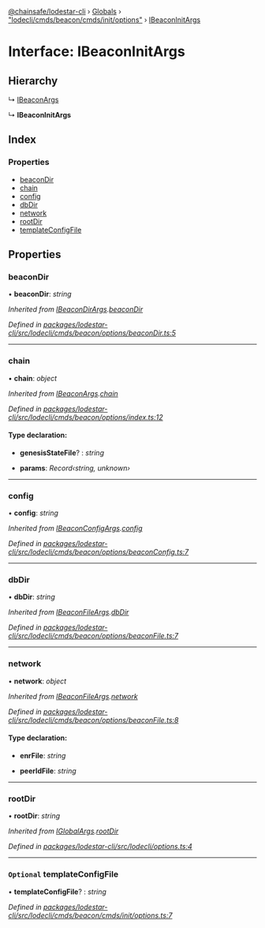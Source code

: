 [@chainsafe/lodestar-cli](../README.md) › [Globals](../globals.md) › ["lodecli/cmds/beacon/cmds/init/options"](../modules/_lodecli_cmds_beacon_cmds_init_options_.md) › [IBeaconInitArgs](_lodecli_cmds_beacon_cmds_init_options_.ibeaconinitargs.md)

# Interface: IBeaconInitArgs

## Hierarchy

  ↳ [IBeaconArgs](_lodecli_cmds_beacon_options_index_.ibeaconargs.md)

  ↳ **IBeaconInitArgs**

## Index

### Properties

* [beaconDir](_lodecli_cmds_beacon_cmds_init_options_.ibeaconinitargs.md#beacondir)
* [chain](_lodecli_cmds_beacon_cmds_init_options_.ibeaconinitargs.md#chain)
* [config](_lodecli_cmds_beacon_cmds_init_options_.ibeaconinitargs.md#config)
* [dbDir](_lodecli_cmds_beacon_cmds_init_options_.ibeaconinitargs.md#dbdir)
* [network](_lodecli_cmds_beacon_cmds_init_options_.ibeaconinitargs.md#network)
* [rootDir](_lodecli_cmds_beacon_cmds_init_options_.ibeaconinitargs.md#rootdir)
* [templateConfigFile](_lodecli_cmds_beacon_cmds_init_options_.ibeaconinitargs.md#optional-templateconfigfile)

## Properties

###  beaconDir

• **beaconDir**: *string*

*Inherited from [IBeaconDirArgs](_lodecli_cmds_beacon_options_beacondir_.ibeacondirargs.md).[beaconDir](_lodecli_cmds_beacon_options_beacondir_.ibeacondirargs.md#beacondir)*

*Defined in [packages/lodestar-cli/src/lodecli/cmds/beacon/options/beaconDir.ts:5](https://github.com/ChainSafe/lodestar/blob/1d5598773/packages/lodestar-cli/src/lodecli/cmds/beacon/options/beaconDir.ts#L5)*

___

###  chain

• **chain**: *object*

*Inherited from [IBeaconArgs](_lodecli_cmds_beacon_options_index_.ibeaconargs.md).[chain](_lodecli_cmds_beacon_options_index_.ibeaconargs.md#chain)*

*Defined in [packages/lodestar-cli/src/lodecli/cmds/beacon/options/index.ts:12](https://github.com/ChainSafe/lodestar/blob/1d5598773/packages/lodestar-cli/src/lodecli/cmds/beacon/options/index.ts#L12)*

#### Type declaration:

* **genesisStateFile**? : *string*

* **params**: *Record‹string, unknown›*

___

###  config

• **config**: *string*

*Inherited from [IBeaconConfigArgs](_lodecli_cmds_beacon_options_beaconconfig_.ibeaconconfigargs.md).[config](_lodecli_cmds_beacon_options_beaconconfig_.ibeaconconfigargs.md#config)*

*Defined in [packages/lodestar-cli/src/lodecli/cmds/beacon/options/beaconConfig.ts:7](https://github.com/ChainSafe/lodestar/blob/1d5598773/packages/lodestar-cli/src/lodecli/cmds/beacon/options/beaconConfig.ts#L7)*

___

###  dbDir

• **dbDir**: *string*

*Inherited from [IBeaconFileArgs](_lodecli_cmds_beacon_options_beaconfile_.ibeaconfileargs.md).[dbDir](_lodecli_cmds_beacon_options_beaconfile_.ibeaconfileargs.md#dbdir)*

*Defined in [packages/lodestar-cli/src/lodecli/cmds/beacon/options/beaconFile.ts:7](https://github.com/ChainSafe/lodestar/blob/1d5598773/packages/lodestar-cli/src/lodecli/cmds/beacon/options/beaconFile.ts#L7)*

___

###  network

• **network**: *object*

*Inherited from [IBeaconFileArgs](_lodecli_cmds_beacon_options_beaconfile_.ibeaconfileargs.md).[network](_lodecli_cmds_beacon_options_beaconfile_.ibeaconfileargs.md#network)*

*Defined in [packages/lodestar-cli/src/lodecli/cmds/beacon/options/beaconFile.ts:8](https://github.com/ChainSafe/lodestar/blob/1d5598773/packages/lodestar-cli/src/lodecli/cmds/beacon/options/beaconFile.ts#L8)*

#### Type declaration:

* **enrFile**: *string*

* **peerIdFile**: *string*

___

###  rootDir

• **rootDir**: *string*

*Inherited from [IGlobalArgs](_lodecli_options_.iglobalargs.md).[rootDir](_lodecli_options_.iglobalargs.md#rootdir)*

*Defined in [packages/lodestar-cli/src/lodecli/options.ts:4](https://github.com/ChainSafe/lodestar/blob/1d5598773/packages/lodestar-cli/src/lodecli/options.ts#L4)*

___

### `Optional` templateConfigFile

• **templateConfigFile**? : *string*

*Defined in [packages/lodestar-cli/src/lodecli/cmds/beacon/cmds/init/options.ts:7](https://github.com/ChainSafe/lodestar/blob/1d5598773/packages/lodestar-cli/src/lodecli/cmds/beacon/cmds/init/options.ts#L7)*
